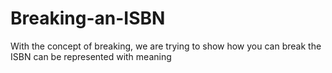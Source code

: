 # Breaking-an-ISBN
With the concept of breaking, we are trying to show how you can break the ISBN can be represented with meaning
